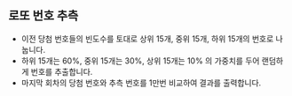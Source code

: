 ## 로또 번호 추측

* 이전 당첨 번호들의 빈도수를 토대로 상위 15개, 중위 15개, 하위 15개의 번호로 나눕니다.
* 하위 15개는 60%, 중위 15개는 30%, 상위 15개는 10% 의 가중치를 두어 랜덤하게 번호를 추출합니다.
* 마지막 회차의 당첨 번호와 추측 번호를 1만번 비교하여 결과를 출력합니다.
